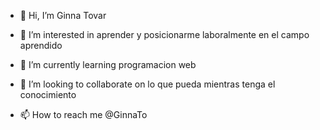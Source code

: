 - 👋 Hi, I’m Ginna Tovar
- 👀 I’m interested in  aprender y posicionarme laboralmente en el campo aprendido

- 🌱 I’m currently learning programacion web 

- 💞️ I’m looking to collaborate on  lo que pueda mientras tenga el conocimiento
- 📫 How to reach me @GinnaTo

<!---
GinnaTo/GinnaTo is a ✨ special ✨ repository because its `README.md` (this file) appears on your GitHub profile.
You can click the Preview link to take a look at your changes.
--->
